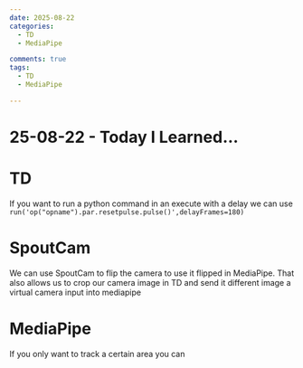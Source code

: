 ```yaml
---
date: 2025-08-22
categories:
  - TD
  - MediaPipe

comments: true
tags:
  - TD
  - MediaPipe

---
```


# 25-08-22 - Today I Learned...
# TD
If you want to run a python command in an execute with a delay we can use
`run('op("opname").par.resetpulse.pulse()',delayFrames=180)`

# SpoutCam
We can use SpoutCam to flip the camera to use it flipped in MediaPipe. That also allows us to crop our camera image in TD and send it different image a virtual camera input into mediapipe

# MediaPipe
If you only want to track a certain area you can

